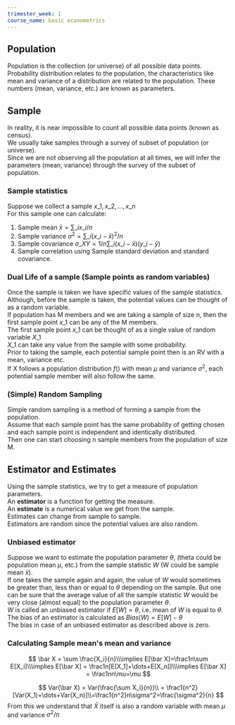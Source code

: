 ```yaml
---
trimester_week: 1
course_name: basic econometrics
---
```


## Population   
Population is the collection (or universe) of all possible data points. Probability distribution relates to the population, the characteristics like mean and variance of a distribution are related to the population. These numbers (mean, variance, etc.) are known as parameters.   
## Sample   
In reality, it is near impossible to count all possible data points (known as census).   
We usually take samples through a survey of subset of population (or universe).   
Since we are not observing all the population at all times, we will infer the parameters (mean, variance) through the survey of the subset of population.   
### Sample statistics   
Suppose we collect a sample ${x\_1, x\_2,\dots , x\_n}$   
For this sample one can calculate:   
1. Sample mean $\bar{x}=\sum\_i x\_i/n$   
2. Sample variance $\sigma^2=\sum\_i(x\_i-\bar{x})^2/n$   
3. Sample covariance $\sigma\_{XY}=1/n\sum\_i(x\_i-\bar x)(y\_i-\bar y)$   
4. Sample correlation using Sample standard deviation and standard covariance.   
   
### Dual Life of a sample (Sample points as random variables)   
Once the sample is taken we have specific values of the sample statistics.   
Although, before the sample is taken, the potential values can be thought of as a random variable.   
If population has M members and we are taking a sample of size n, then the first sample point $x\_1$ can be any of the M members.   
The first sample point $x\_1$ can be thought of as a single value of random variable $X\_1$   
$X\_1$ can take any value from the sample with some probability.   
Prior to taking the sample, each potential sample point then is an RV with a mean, variance etc.   
If X follows a population distribution $f()$ with mean $\mu$ and variance $\sigma^2$, each potential sample member will also follow the same.   
### (Simple) Random Sampling   
Simple random sampling is a method of forming a sample from the population.   
Assume that each sample point has the same probability of getting chosen and each sample point is independent and identically distributed.   
Then one can start choosing n sample members from the population of size M.   
## Estimator and Estimates   
Using the sample statistics, we try to get a measure of population parameters.   
An **estimator** is a function for getting the measure.   
An **estimate** is a numerical value we get from the sample.   
Estimates can change from sample to sample.   
Estimators are random since the potential values are also random.   
### Unbiased estimator   
Suppose we want to estimate the population parameter $\theta$, (theta could be population mean $\mu$, etc.) from the sample statistic $W$ (W could be sample mean $\bar x$).   
If one takes the sample again and again, the value of $W$ would sometimes be greater than, less than or equal to $\theta$ depending on the sample. But one can be sure that the average value of all the sample statistic $W$ would be very close (almost equal) to the population parameter $\theta$.   
$W$ is called an unbiased estimator if $E[W]=\theta$, i.e. mean of $W$ is equal to $\theta$.   
The bias of an estimator is calculated as $Bias(W) = E[W] - \theta$   
The bias in case of an unbiased estimator as described above is zero.   
### Calculating Sample mean's mean and variance   

$$
\bar X = \sum \frac{X_i}{n}\\\implies E[\bar X]=\frac1n\sum E[X_i]\\\implies E[\bar X] = \frac1n[E[X_1]+\dots+E[X_n]]\\\implies E[\bar X] = \frac1nn\mu=\mu
$$

$$
Var(\bar X) = Var(\frac{\sum X_i}{n})\\ = \frac1{n^2}[Var(X_1)+\dots+Var(X_n)]\\=\frac1{n^2}n\sigma^2=\frac{\sigma^2}{n}
$$
From this we understand that $\bar X$ itself is also a random variable with mean $\mu$ and variance $\sigma^2/n$   
   
